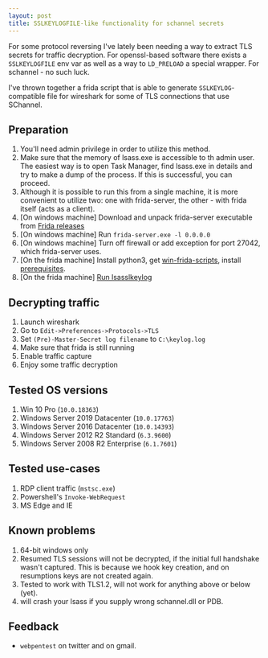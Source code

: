 ```yaml
---
layout: post
title: SSLKEYLOGFILE-like functionality for schannel secrets
---
```


For some protocol reversing I've lately been needing a way to extract TLS secrets for traffic decryption. For openssl-based software there exists a `SSLKEYLOGFILE` env var as well as a way to `LD_PRELOAD` a special wrapper. For schannel - no such luck.

I've thrown together a frida script that is able to generate `SSLKEYLOG`-compatible file for wireshark for some of TLS connections that use SChannel.

## Preparation

1. You'll need admin privilege in order to utilize this method.
2. Make sure that the memory of lsass.exe is accessible to th admin user. The easiest way is to open Task Manager, find lsass.exe in details and try to make a dump of the process. If this is successful, you can proceed.
3. Although it is possible to run this from a single machine, it is more convenient to utilize two: one with frida-server, the other - with frida itself (acts as a client).
4. [On windows machine] Download and unpack frida-server executable from [Frida releases](https://github.com/frida/frida/releases)
5. [On windows machine] Run `frida-server.exe -l 0.0.0.0`
6. [On windows machine] Turn off firewall or add exception for port 27042, which frida-server uses.
7. [On the frida machine] Install python3, get  [win-frida-scripts](https://github.com/ngo/win-frida-scripts/), install [prerequisites](https://github.com/ngo/win-frida-scripts/tree/master/lsass-sslkeylog#requirements).
8. [On the frida machine] [Run lsasslkeylog](https://github.com/ngo/win-frida-scripts/tree/master/lsass-sslkeylog#running)


## Decrypting traffic

1. Launch wireshark
2. Go to `Edit->Preferences->Protocols->TLS`
3. Set `(Pre)-Master-Secret log filename` to `C:\keylog.log` 
4. Make sure that frida is still running
5. Enable traffic capture
6. Enjoy some traffic decryption


## Tested OS versions

1. Win 10 Pro (`10.0.18363`)
2. Windows Server 2019 Datacenter (`10.0.17763`)
3. Windows Server 2016 Datacenter (`10.0.14393`)
4. Windows Server 2012 R2 Standard (`6.3.9600`)
5. Windows Server 2008 R2 Enterprise (`6.1.7601`)

## Tested use-cases

1. RDP client traffic (`mstsc.exe`)
2. Powershell's `Invoke-WebRequest`
3. MS Edge and IE

## Known problems

1. 64-bit windows only
2. Resumed TLS sessions will not be decrypted, if the initial full handshake wasn't captured. This is because we hook key creation, and on resumptions keys are not created again.
3. Tested to work with TLS1.2, will not work for anything above or below (yet).
4. will crash your lsass if you supply wrong schannel.dll or PDB.

## Feedback

* `webpentest` on twitter and on gmail.
